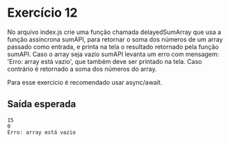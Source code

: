 # Exercício 12

No arquivo index.js crie uma função chamada delayedSumArray que usa a função assíncrona
sumAPI, para retornar o soma dos números de um array passado como entrada,
e printa na tela o resultado retornado pela função sumAPI.
Caso o array seja vazio sumAPI levanta um erro com mensagem: 'Erro: array está vazio',
que também deve ser printado na tela. Caso contrário é retornado a soma dos números do array.

Para esse exercício é recomendado usar async/await.


## Saída esperada
```
15
0
Erro: array está vazio
```
